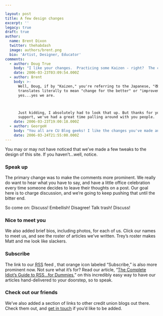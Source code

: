```yaml
---

layout: post
title: A few design changes
excerpt: ''
legacy: true
draft: true
author:
  name: Brent Dixon
  twitter: thehabdash
  image: authors/brent.png
  bio: 'Artist, Designer, Educator'
comments:
  - author: Doug True
    body: "I like your changes.  Practicing some Kaizen - right?  The comments being more visible is a definite plus.  Keep up the valuable work.  I appreciate the forum to communicate and make new credit union buddies.  DT\r\n"
    date: 2006-03-23T03:09:54.000Z
  - author: Brent
    body: >-
      Well, Doug, if by "Kaizen," you're referring to the Japanese, "改善," which
      translates literally to mean "change for the better" or "improvement," then
      yes...yes we are.



      Just kidding, I absolutely had to look that up. But thanks for your
      support, we've had a great time palling around with you people.
    date: 2006-03-23T19:00:18.000Z
  - author: GeorgeH
    body: "You all are CU Blog geeks! I like the changes you've made and am extremely impressed with Doug's and Brent's language skills. "
    date: 2006-03-24T21:55:00.000Z
---
```


<p>You may or may not have noticed that we&#8217;ve made a few tweaks to the design of this site. If you haven&#8217;t&#8230;well, notice.</p>
<h3>Speak up</h3>
<p>The primary change was to make the comments more prominent. We really do want to hear what you have to say, and have a little office celebration every time someone decides to leave their thoughts on a post. Our goal here is to charge discussion, and we&#8217;re going to keep pushing that until the bitter end.</p>
<p>So come on: Discuss! Embellish! Disagree! Talk trash! Discuss!</p>
<h3>Nice to meet you</h3>
<p>We also added brief bios, including photos, for each of us. Click our names to meet us, and see the roster of articles we&#8217;ve written. Trey&#8217;s roster makes Matt and me look like slackers.</p>
<h3>Subscribe</h3>
<p>The link to our <acronym title="Really Simple Syndication">RSS</acronym> feed , that orange   icon labeled &#8220;Subscribe,&#8221; is also more prominent now. Not sure what it&#8217;s for? Read our article, &#8220;<a href="http://opensourcecu.com/articles/2005/06/21/the-complete-idiots-guide-to-rss-for-dummies">The Complete Idiot&#8217;s Guide to <span class="caps">RSS</span>&#8230;for Dummies</a>,&#8221; on this incredibly easy way to have our articles hand-delivered to your doorstep, so to speak.</p>
<h3>Check out our friends</h3>
<p>We&#8217;ve also added a section of links to other credit union blogs out there. Check them out, and <a href="http://opensourcecu.com/contact">get in touch</a> if you&#8217;d like to be added.</p>
